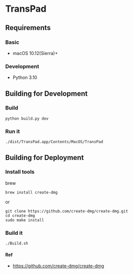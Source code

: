 # TransPad

## Requirements

### Basic

- macOS 10.12(Sierra)+

### Development

- Python 3.10

## Building for Development

### Build

```shell
python build.py dev
```

### Run it

```shell
./dist/TransPad.app/Contents/MacOS/TransPad
```

## Building for Deployment

### Install tools

brew

```shell
brew install create-dmg
```

or

```shell
git clone https://github.com/create-dmg/create-dmg.git
cd create-dmg
sudo make install
```

### Build it

```shell
./Build.sh
```

#### Ref

- https://github.com/create-dmg/create-dmg
